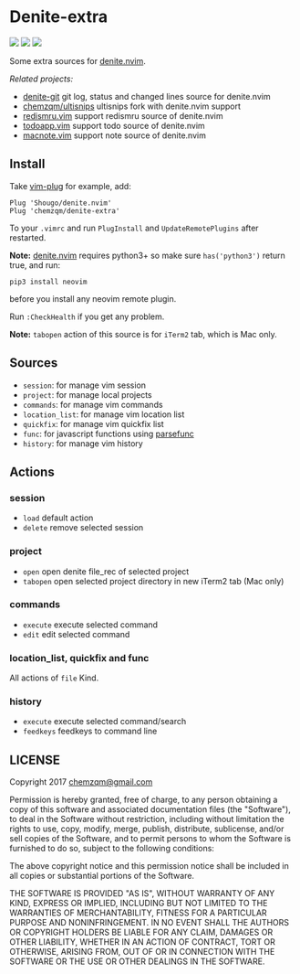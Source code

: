# Denite-extra

[![](http://img.shields.io/github/issues/neoclide/denite-extra.svg)](https://github.com/chemzqm/denite-extra/issues)
[![](http://img.shields.io/badge/license-MIT-blue.svg)](LICENSE)
[![](https://img.shields.io/badge/doc-%3Ah%20denite--extra.txt-red.svg)](doc/denite-extra.txt)

Some extra sources for [denite.nvim](https://github.com/Shougo/denite.nvim).

_Related projects:_

* [denite-git](https://github.com/chemzqm/denite-git) git log, status and changed
  lines source for denite.nvim
* [chemzqm/ultisnips](https://github.com/neoclide/ultisnips) ultisnips fork with
  denite.nvim support
* [redismru.vim](https://github.com/chemzqm/redismru.vim) support redismru
  source of denite.nvim
* [todoapp.vim](https://github.com/chemzqm/todoapp.vim) support todo source of
  denite.nvim
* [macnote.vim](https://github.com/chemzqm/macnote.vim) support note source of
  denite.nvim

## Install

Take [vim-plug](https://github.com/junegunn/vim-plug) for example, add:

    Plug 'Shougo/denite.nvim'
    Plug 'chemzqm/denite-extra'

To your `.vimrc` and run `PlugInstall` and `UpdateRemotePlugins` after
restarted.

**Note:** [denite.nvim](https://github.com/Shougo/denite.nvim) requires python3+
so make sure `has('python3')` return true, and run:

    pip3 install neovim

before you install any neovim remote plugin.

Run `:CheckHealth` if you get any problem.

**Note:** `tabopen` action of this source is for `iTerm2` tab, which is Mac only.

## Sources

* `session`: for manage vim session
* `project`: for manage local projects
* `commands`: for manage vim commands
* `location_list`: for manage vim location list
* `quickfix`: for manage vim quickfix list
* `func`: for javascript functions using [parsefunc](https://github.com/chemzqm/parsefunc)
* `history`: for manage vim history

## Actions

### session

* `load` default action
* `delete` remove selected session

### project

* `open` open denite file_rec of selected project
* `tabopen` open selected project directory in new iTerm2 tab (Mac only)

### commands

* `execute` execute selected command
* `edit` edit selected command

### location_list, quickfix and func

All actions of `file` Kind.

### history

* `execute` execute selected command/search
* `feedkeys` feedkeys to command line

## LICENSE

Copyright 2017 chemzqm@gmail.com

Permission is hereby granted, free of charge, to any person obtaining
a copy of this software and associated documentation files (the "Software"),
to deal in the Software without restriction, including without limitation
the rights to use, copy, modify, merge, publish, distribute, sublicense,
and/or sell copies of the Software, and to permit persons to whom the
Software is furnished to do so, subject to the following conditions:

The above copyright notice and this permission notice shall be included
in all copies or substantial portions of the Software.

THE SOFTWARE IS PROVIDED "AS IS", WITHOUT WARRANTY OF ANY KIND,
EXPRESS OR IMPLIED, INCLUDING BUT NOT LIMITED TO THE WARRANTIES
OF MERCHANTABILITY, FITNESS FOR A PARTICULAR PURPOSE AND NONINFRINGEMENT.
IN NO EVENT SHALL THE AUTHORS OR COPYRIGHT HOLDERS BE LIABLE FOR ANY CLAIM,
DAMAGES OR OTHER LIABILITY, WHETHER IN AN ACTION OF CONTRACT,
TORT OR OTHERWISE, ARISING FROM, OUT OF OR IN CONNECTION WITH THE SOFTWARE
OR THE USE OR OTHER DEALINGS IN THE SOFTWARE.
